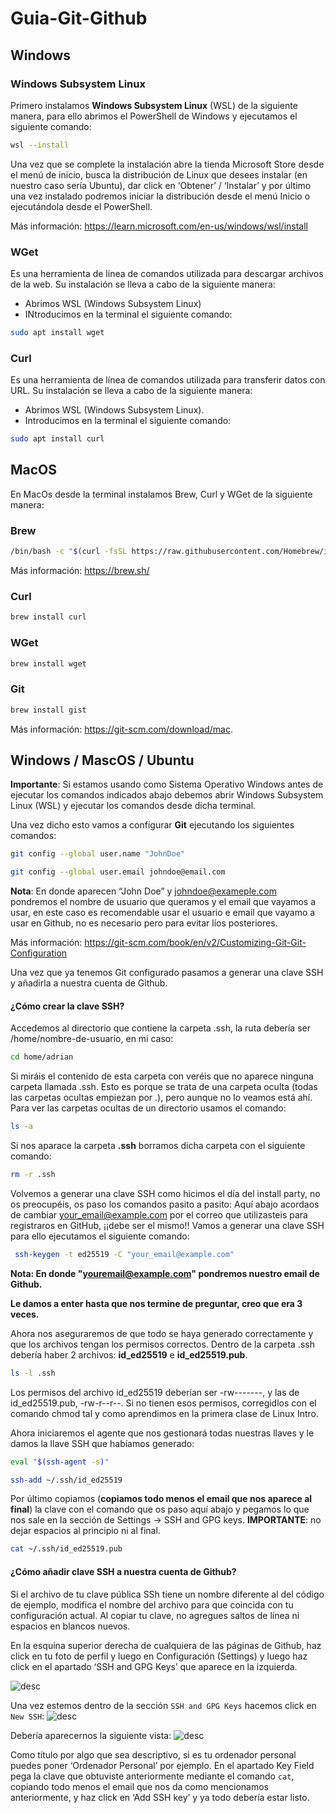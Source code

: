 # Guia-Git-Github

## Windows


### Windows Subsystem Linux
Primero instalamos **Windows Subsystem Linux** (WSL) de la siguiente manera, para ello abrimos el PowerShell de Windows y ejecutamos el siguiente comando:

```bash
wsl --install
```

Una vez que se complete la instalación abre la tienda Microsoft Store desde el menú de inicio, busca la distribución de Linux que desees instalar (en nuestro caso sería Ubuntu), dar click en ‘Obtener’ / ‘Instalar’ y por último una vez instalado podremos iniciar la distribución desde el menú Inicio o ejecutándola desde el PowerShell.


Más información: https://learn.microsoft.com/en-us/windows/wsl/install


### WGet
Es una herramienta de línea de comandos utilizada para descargar archivos de la web. Su instalación se lleva a cabo de la siguiente manera:
- Abrimos WSL (Windows Subsystem Linux)
- INtroducimos en la terminal el siguiente comando:
```bash
sudo apt install wget
```

### Curl
Es una herramienta de línea de comandos utilizada para transferir datos con URL. Su instalación se lleva a cabo de la siguiente manera:

- Abrimos WSL (Windows Subsystem Linux).
- Introducimos en la terminal el siguiente comando: 

```bash
sudo apt install curl
```
## MacOS
En MacOs desde la terminal instalamos Brew, Curl y WGet de la siguiente manera: 

### Brew
```bash
/bin/bash -c "$(curl -fsSL https://raw.githubusercontent.com/Homebrew/install/HEAD/install.sh)"
```
Más información: https://brew.sh/

### Curl

```bash
brew install curl
```

### WGet

```bash
brew install wget
```

### Git

```bash
brew install gist
```
Más información: https://git-scm.com/download/mac.

## Windows / MascOS / Ubuntu
**Importante**: Si estamos usando como Sistema Operativo Windows antes de ejecutar los comandos indicados abajo debemos abrir Windows Subsystem Linux (WSL) y ejecutar los comandos desde dicha terminal.

Una vez dicho esto vamos a configurar **Git** ejecutando los siguientes comandos:

```bash
git config --global user.name "JohnDoe"
```

```bash
git config --global user.email johndoe@email.com
```

**Nota**: En donde aparecen “John Doe” y johndoe@exameple.com pondremos el nombre de usuario que queramos y el email que vayamos a usar, en este caso es recomendable usar el usuario e email que vayamo a usar en Github, no es necesario pero para evitar líos posteriores. 

Más información: https://git-scm.com/book/en/v2/Customizing-Git-Git-Configuration


Una vez que ya tenemos Git configurado pasamos a generar una clave SSH y añadirla a nuestra cuenta de Github.

#### ¿Cómo crear la clave SSH?
Accedemos al directorio que contiene la carpeta .ssh, la ruta debería ser /home/nombre-de-usuario, en mi caso:

```bash
cd home/adrian
```

Si miráis el contenido de esta carpeta con veréis que no aparece ninguna carpeta llamada .ssh. Esto es porque se trata de una carpeta oculta (todas las carpetas ocultas empiezan por .), pero aunque no lo veamos está ahí. Para ver las carpetas ocultas de un directorio usamos el comando:

```bash
ls -a
```
Si nos aparace la carpeta **.ssh** borramos dicha carpeta con el siguiente comando:

```bash
rm -r .ssh
```
Volvemos a generar una clave SSH como hicimos el día del install party, no os preocupéis, os paso los comandos pasito a pasito:
Aquí abajo acordaos de cambiar your_email@example.com por el correo que utilizasteis para registraros en GitHub, ¡¡debe ser el mismo!! 
Vamos a generar una clave SSH para ello ejecutamos el siguiente comando:
```bash
 ssh-keygen -t ed25519 -C "your_email@example.com"
```

**Nota: En donde "youremail@example.com" pondremos nuestro email de Github.**

**Le damos a enter hasta que nos termine de preguntar, creo que era 3 veces.**

Ahora nos aseguraremos de que todo se haya generado correctamente y que los archivos tengan los permisos correctos. 
Dentro de la carpeta .ssh debería haber 2 archivos: **id_ed25519** e **id_ed25519.pub**.

```bash
ls -l .ssh
```

Los permisos del archivo id_ed25519 deberían ser -rw-------, y las de id_ed25519.pub, -rw-r--r--. Si no tienen esos permisos, corregidlos con el comando chmod tal y como aprendimos en la primera clase de Linux Intro. 

Ahora iniciaremos el agente que nos gestionará todas nuestras llaves y le damos la llave SSH que habíamos generado: 

```bash
eval "$(ssh-agent -s)" 
```
```bash
ssh-add ~/.ssh/id_ed25519
```

Por último copiamos (**copiamos todo menos el email que nos aparece al final**) la clave con el comando que os paso aquí abajo y pegamos lo que nos sale en la sección de Settings -> SSH and GPG keys. **IMPORTANTE**: no dejar espacios al principio ni al final.

```bash
cat ~/.ssh/id_ed25519.pub
```
#### ¿Cómo añadir clave SSH a nuestra cuenta de Github?

Si el archivo de tu clave pública SSh tiene un nombre diferente al del código de ejemplo, modifica el nombre del archivo para que coincida con tu configuración actual. Al copiar tu clave, no agregues saltos de línea ni espacios en blancos nuevos.

En la esquina superior derecha de cualquiera de las páginas de Github, haz click en tu foto de perfil y luego en Configuración (Settings) y luego haz click en el apartado ‘SSH and GPG Keys’ que aparece en la izquierda.

![desc](https://res.cloudinary.com/mypath/image/upload/v1673485751/mypath-assets/222aa250-7588-49b8-af68-f6441bcd2bc7/userbar-account-settings_a6gbnw.png)

Una vez estemos dentro de la sección `SSH and GPG Keys` hacemos click en `New SSH`:
![desc](https://res.cloudinary.com/mypath/image/upload/v1673485808/mypath-assets/222aa250-7588-49b8-af68-f6441bcd2bc7/ssh-add-ssh-key-with-auth_jkzvoq.png)

Debería aparecernos la siguiente vista:
![desc](https://res.cloudinary.com/mypath/image/upload/v1673485974/mypath-assets/222aa250-7588-49b8-af68-f6441bcd2bc7/ssh-key-paste-with-type_bdudom.png)

Como título por algo que sea descriptivo, si es tu ordenador personal puedes poner ‘Ordenador Personal’ por ejemplo.
En el apartado Key Field pega la clave que obtuviste anteriormente mediante el comando `cat`, copiando todo menos el email que nos da como mencionamos anteriormente, y haz click en ‘Add SSH key’ y ya todo debería estar listo.














